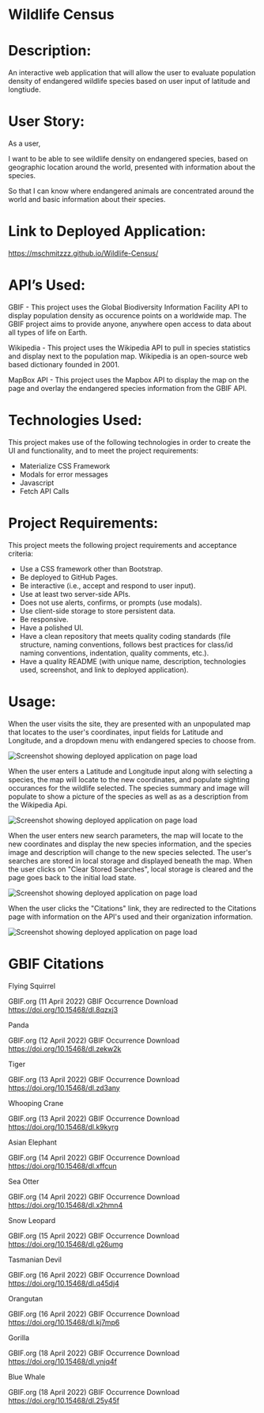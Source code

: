 # Wildlife Census

# Description:

An interactive web application that will allow the user to evaluate population density of endangered wildlife species based on user input of latitude and longtiude.

# User Story:

As a user,

I want to be able to see wildlife density on endangered species, based on geographic location around the world, presented with information about the species.

So that I can know where endangered animals are concentrated around the world and basic information about their species.

# Link to Deployed Application:

https://mschmitzzz.github.io/Wildlife-Census/

# API’s Used:

GBIF - This project uses the Global Biodiversity Information Facility API to display population density as occurence points on a worldwide map. The GBIF project aims to provide anyone, anywhere open access to data about all types of life on Earth.

Wikipedia - This project uses the Wikipedia API to pull in species statistics and display next to the population map. Wikipedia is an open-source web based dictionary founded in 2001.

MapBox API - This project uses the Mapbox API to display the map on the page and overlay the endangered species information from the GBIF API.

# Technologies Used:

This project makes use of the following technologies in order to create the UI and functionality, and to meet the project requirements:

- Materialize CSS Framework
- Modals for error messages
- Javascript
- Fetch API Calls

# Project Requirements:

This project meets the following project requirements and acceptance criteria:

- Use a CSS framework other than Bootstrap.
- Be deployed to GitHub Pages.
- Be interactive (i.e., accept and respond to user input).
- Use at least two server-side APIs.
- Does not use alerts, confirms, or prompts (use modals).
- Use client-side storage to store persistent data.
- Be responsive.
- Have a polished UI.
- Have a clean repository that meets quality coding standards (file structure, naming conventions, follows best practices for class/id naming conventions, indentation, quality comments, etc.).
- Have a quality README (with unique name, description, technologies used, screenshot, and link to deployed application).

# Usage:

When the user visits the site, they are presented with an unpopulated map that locates to the user's coordinates, input fields for Latitude and Longitude, and a dropdown menu with endangered species to choose from.

![Screenshot showing deployed application on page load](assets/images/wildlifeCensusScreenshot1.JPG)

When the user enters a Latitude and Longitude input along with selecting a species, the map will locate to the new coordinates, and populate sighting occurances for the wildlife selected. The species summary and image will populate to show a picture of the species as well as as a description from the Wikipedia Api.

![Screenshot showing deployed application on page load](assets/images/wildlifeCensusScreenshot2.JPG)

When the user enters new search parameters, the map will locate to the new coordinates and display the new species information, and the species image and description will change to the new species selected. The user's searches are stored in local storage and displayed beneath the map. When the user clicks on "Clear Stored Searches", local storage is cleared and the page goes back to the initial load state.

![Screenshot showing deployed application on page load](assets/images/wildlifeCensusScreenshot4.JPG)

When the user clicks the "Citations" link, they are redirected to the Citations page with information on the API's used and their organization information.

![Screenshot showing deployed application on page load](assets/images/wildlifeCensusScreenshot3.JPG)

# GBIF Citations

Flying Squirrel

GBIF.org (11 April 2022) GBIF Occurrence Download https://doi.org/10.15468/dl.8qzxj3

Panda

GBIF.org (12 April 2022) GBIF Occurrence Download https://doi.org/10.15468/dl.zekw2k

Tiger

GBIF.org (13 April 2022) GBIF Occurrence Download https://doi.org/10.15468/dl.zd3any

Whooping Crane

GBIF.org (13 April 2022) GBIF Occurrence Download https://doi.org/10.15468/dl.k9kyrg

Asian Elephant

GBIF.org (14 April 2022) GBIF Occurrence Download https://doi.org/10.15468/dl.xffcun

Sea Otter

GBIF.org (14 April 2022) GBIF Occurrence Download https://doi.org/10.15468/dl.x2hmn4

Snow Leopard

GBIF.org (15 April 2022) GBIF Occurrence Download https://doi.org/10.15468/dl.g26umg

Tasmanian Devil

GBIF.org (16 April 2022) GBIF Occurrence Download https://doi.org/10.15468/dl.q45dj4

Orangutan

GBIF.org (16 April 2022) GBIF Occurrence Download https://doi.org/10.15468/dl.kj7mp6

Gorilla

GBIF.org (18 April 2022) GBIF Occurrence Download https://doi.org/10.15468/dl.ynjq4f

Blue Whale

GBIF.org (18 April 2022) GBIF Occurrence Download https://doi.org/10.15468/dl.25y45f
